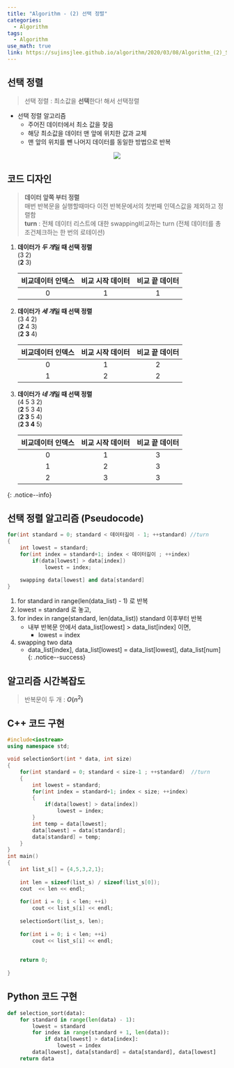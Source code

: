 ```yaml
---
title: "Algorithm - (2) 선택 정렬"
categories:
  - Algorithm
tags:
  - Algorithm
use_math: true
link: https://sujinsjlee.github.io/algorithm/2020/03/08/Algorithm_(2)_SelectionSort/
---
```


## 선택 정렬

> 선택 정렬 : 최소값을 **선택**한다! 해서 선택정렬  


* 선택 정렬 알고리즘  
	* 주어진 데이터에서 최소 값을 찾음  
	* 해당 최소값을 데이터 맨 앞에 위치한 값과 교체  
	* 맨 앞의 위치를 뺀 나머지 데이터를 동일한 방법으로 반복  

<center>
	<a href="https://en.wikipedia.org/wiki/Selection_sort">
		<img src="https://upload.wikimedia.org/wikipedia/commons/9/94/Selection-Sort-Animation.gif"/>
	</a>
</center>


## 코드 디자인  
> **데이터 앞쪽 부터 정렬**  
> 매번 반복문을 실행할때마다 이전 반복문에서의 첫번째 인덱스값을 제외하고 정렬함    
> __turn__ : 전체 데이터 리스트에 대한 swapping비교하는 turn (전체 데이터를 총 조건체크하는 한 번의 로테이션)  


1. **데이터가 *두 개*일 때 선택 정렬**  
(3 2)  
(**2** 3)  

	| 비교데이터 인덱스  | 비교 시작 데이터  | 비교 끝 데이터  |
	| :---: | :---: | :---: |
	| 0   | 1           | 1   |
2. **데이터가 *세 개*일 때 선택 정렬**   
(3 4 2)  
(**2** 4 3)  
(**2** **3** 4)  

	| 비교데이터 인덱스  | 비교 시작 데이터  | 비교 끝 데이터  |
	| :---: | :---: | :---: |
	| 0   | 1           | 2   |
	| 1   | 2           | 2  |  
3. **데이터가 *네 개*일 때 선택 정렬**  
(4 5 3 2)  
(**2** 5 3 4)  
(**2 3** 5 4)  
(**2 3 4** 5)   

	| 비교데이터 인덱스  | 비교 시작 데이터  | 비교 끝 데이터  |
	| :---: | :---: | :---: |
	| 0   | 1           | 3   |
	| 1   | 2           | 3   |
	| 2   | 3           | 3   |
{: .notice--info}

## 선택 정렬 알고리즘 (Pseudocode)  
```cpp
for(int standard = 0; standard < 데이터길이 - 1; ++standard) //turn
{
	int lowest = standard;
	for(int index = standard+1; index < 데이터길이 ; ++index)
		if(data[lowest] > data[index])
			lowest = index;
	
	swapping data[lowest] and data[standard]
}
```	

1. for standard in range(len(data_list) - 1) 로 반복
2. lowest = standard 로 놓고,
3. for index in range(standard, len(data_list)) standard 이후부터 반복
	* 내부 반복문 안에서 data_list[lowest] > data_list[index] 이면,
		* lowest = index
4. swapping two data  
	* data_list[index], data_list[lowest] = data_list[lowest], data_list[num]  
{: .notice--success}



## 알고리즘 시간복잡도
> 반복문이 두 개 : **$O(n^2)$**  

## C++ 코드 구현 
```cpp
#include<iostream>
using namespace std;

void selectionSort(int * data, int size)
{
	for(int standard = 0; standard < size-1 ; ++standard)  //turn 
	{
		int lowest = standard;
		for(int index = standard+1; index < size; ++index)
		{
			if(data[lowest] > data[index])
				lowest = index;
		}
		int temp = data[lowest];
		data[lowest] = data[standard];
		data[standard] = temp;
	}
}
int main()
{
	int list_s[] = {4,5,3,2,1};
	
	int len = sizeof(list_s) / sizeof(list_s[0]);
	cout  << len << endl;
	
	for(int i = 0; i < len; ++i)
		cout << list_s[i] << endl;
		
	selectionSort(list_s, len);
	
	for(int i = 0; i < len; ++i)
		cout << list_s[i] << endl;
		
		
	return 0;
	
}
```

## Python 코드 구현
```python
def selection_sort(data):
    for standard in range(len(data) - 1):
        lowest = standard
        for index in range(standard + 1, len(data)):
            if data[lowest] > data[index]:
                lowest = index
        data[lowest], data[standard] = data[standard], data[lowest]
    return data
```